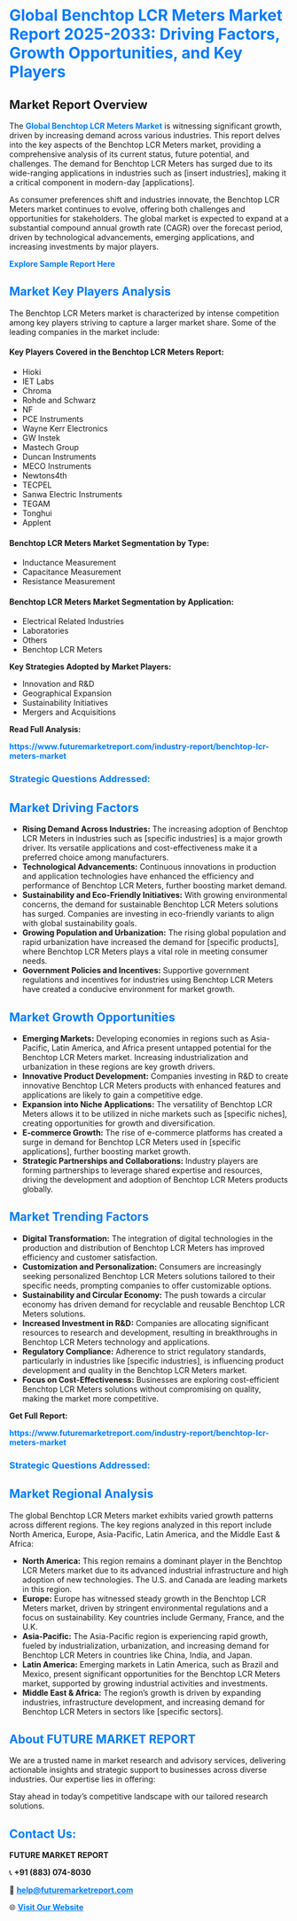 <h1 style="color: #007BFF;">Global Benchtop LCR Meters Market Report 2025-2033: Driving Factors, Growth Opportunities, and Key Players</h1>

<section id="overview">
<h2>Market Report Overview</h2>
<p>The <a href="https://www.futuremarketreport.com/industry-report/benchtop-lcr-meters-market" style="color: #007BFF; text-decoration: none;"><strong>Global Benchtop LCR Meters Market</strong></a> is witnessing significant growth, driven by increasing demand across various industries. This report delves into the key aspects of the Benchtop LCR Meters market, providing a comprehensive analysis of its current status, future potential, and challenges. The demand for Benchtop LCR Meters has surged due to its wide-ranging applications in industries such as [insert industries], making it a critical component in modern-day [applications].</p>
<p>As consumer preferences shift and industries innovate, the Benchtop LCR Meters market continues to evolve, offering both challenges and opportunities for stakeholders. The global market is expected to expand at a substantial compound annual growth rate (CAGR) over the forecast period, driven by technological advancements, emerging applications, and increasing investments by major players.</p>
</section>

<section id="overview">
<p><a href="https://www.futuremarketreport.com/request-sample/reportId=116597" style="color: #007BFF; text-decoration: none;"><strong>Explore Sample Report Here</strong></a></p>
</section>

<section id="key-players">
<h2 style="color: #007BFF;">Market Key Players Analysis</h2>
<p>The Benchtop LCR Meters market is characterized by intense competition among key players striving to capture a larger market share. Some of the leading companies in the market include:</p>
<h4>Key Players Covered in the Benchtop LCR Meters Report:</h4>
<ul><li>Hioki</li><li>IET Labs</li><li>Chroma</li><li>Rohde and Schwarz</li><li>NF</li><li>PCE Instruments</li><li>Wayne Kerr Electronics</li><li>GW Instek</li><li>Mastech Group</li><li>Duncan Instruments</li><li>MECO Instruments</li><li>Newtons4th</li><li>TECPEL</li><li>Sanwa Electric Instruments</li><li>TEGAM</li><li>Tonghui</li><li>Applent</li></ul>
<h4>Benchtop LCR Meters Market Segmentation by Type:</h4>
<ul><li>Inductance Measurement</li><li>Capacitance Measurement</li><li>Resistance Measurement</li></ul>

<h4>Benchtop LCR Meters Market Segmentation by Application:</h4>
<ul><li>Electrical Related Industries</li><li>Laboratories</li><li>Others</li><li>Benchtop LCR Meters</li></ul>
<p><strong>Key Strategies Adopted by Market Players:</strong></p>
<ul>
<li>Innovation and R&D</li>
<li>Geographical Expansion</li>
<li>Sustainability Initiatives</li>
<li>Mergers and Acquisitions</li>
</ul>
</section>

<section>
<p><strong>Read Full Analysis: </strong></p><a href="https://www.futuremarketreport.com/industry-report/benchtop-lcr-meters-market" style="color: #007BFF; text-decoration: none;"><strong>https://www.futuremarketreport.com/industry-report/benchtop-lcr-meters-market</strong></a>
<h3 style="color: #007BFF;">Strategic Questions Addressed:</h3>
</section>

<section id="driving-factors">
<h2 style="color: #007BFF;">Market Driving Factors</h2>
<ul>
<li><strong>Rising Demand Across Industries:</strong> The increasing adoption of Benchtop LCR Meters in industries such as [specific industries] is a major growth driver. Its versatile applications and cost-effectiveness make it a preferred choice among manufacturers.</li>
<li><strong>Technological Advancements:</strong> Continuous innovations in production and application technologies have enhanced the efficiency and performance of Benchtop LCR Meters, further boosting market demand.</li>
<li><strong>Sustainability and Eco-Friendly Initiatives:</strong> With growing environmental concerns, the demand for sustainable Benchtop LCR Meters solutions has surged. Companies are investing in eco-friendly variants to align with global sustainability goals.</li>
<li><strong>Growing Population and Urbanization:</strong> The rising global population and rapid urbanization have increased the demand for [specific products], where Benchtop LCR Meters plays a vital role in meeting consumer needs.</li>
<li><strong>Government Policies and Incentives:</strong> Supportive government regulations and incentives for industries using Benchtop LCR Meters have created a conducive environment for market growth.</li>
</ul>
</section>

<section id="growth-opportunities">
<h2 style="color: #007BFF;">Market Growth Opportunities</h2>
<ul>
<li><strong>Emerging Markets:</strong> Developing economies in regions such as Asia-Pacific, Latin America, and Africa present untapped potential for the Benchtop LCR Meters market. Increasing industrialization and urbanization in these regions are key growth drivers.</li>
<li><strong>Innovative Product Development:</strong> Companies investing in R&D to create innovative Benchtop LCR Meters products with enhanced features and applications are likely to gain a competitive edge.</li>
<li><strong>Expansion into Niche Applications:</strong> The versatility of Benchtop LCR Meters allows it to be utilized in niche markets such as [specific niches], creating opportunities for growth and diversification.</li>
<li><strong>E-commerce Growth:</strong> The rise of e-commerce platforms has created a surge in demand for Benchtop LCR Meters used in [specific applications], further boosting market growth.</li>
<li><strong>Strategic Partnerships and Collaborations:</strong> Industry players are forming partnerships to leverage shared expertise and resources, driving the development and adoption of Benchtop LCR Meters products globally.</li>
</ul>
</section>

<section id="trending-factors">
<h2 style="color: #007BFF;">Market Trending Factors</h2>
<ul>
<li><strong>Digital Transformation:</strong> The integration of digital technologies in the production and distribution of Benchtop LCR Meters has improved efficiency and customer satisfaction.</li>
<li><strong>Customization and Personalization:</strong> Consumers are increasingly seeking personalized Benchtop LCR Meters solutions tailored to their specific needs, prompting companies to offer customizable options.</li>
<li><strong>Sustainability and Circular Economy:</strong> The push towards a circular economy has driven demand for recyclable and reusable Benchtop LCR Meters solutions.</li>
<li><strong>Increased Investment in R&D:</strong> Companies are allocating significant resources to research and development, resulting in breakthroughs in Benchtop LCR Meters technology and applications.</li>
<li><strong>Regulatory Compliance:</strong> Adherence to strict regulatory standards, particularly in industries like [specific industries], is influencing product development and quality in the Benchtop LCR Meters market.</li>
<li><strong>Focus on Cost-Effectiveness:</strong> Businesses are exploring cost-efficient Benchtop LCR Meters solutions without compromising on quality, making the market more competitive.</li>
</ul>
</section>

<section>
<p><strong>Get Full Report: </strong></p><a href="https://www.futuremarketreport.com/industry-report/benchtop-lcr-meters-market" style="color: #007BFF; text-decoration: none;"><strong>https://www.futuremarketreport.com/industry-report/benchtop-lcr-meters-market</strong></a>
<h3 style="color: #007BFF;">Strategic Questions Addressed:</h3>
</section>


<section id="regional-analysis">
<h2 style="color: #007BFF;">Market Regional Analysis</h2>
<p>The global Benchtop LCR Meters market exhibits varied growth patterns across different regions. The key regions analyzed in this report include North America, Europe, Asia-Pacific, Latin America, and the Middle East & Africa:</p>
<ul>
<li><strong>North America:</strong> This region remains a dominant player in the Benchtop LCR Meters market due to its advanced industrial infrastructure and high adoption of new technologies. The U.S. and Canada are leading markets in this region.</li>
<li><strong>Europe:</strong> Europe has witnessed steady growth in the Benchtop LCR Meters market, driven by stringent environmental regulations and a focus on sustainability. Key countries include Germany, France, and the U.K.</li>
<li><strong>Asia-Pacific:</strong> The Asia-Pacific region is experiencing rapid growth, fueled by industrialization, urbanization, and increasing demand for Benchtop LCR Meters in countries like China, India, and Japan.</li>
<li><strong>Latin America:</strong> Emerging markets in Latin America, such as Brazil and Mexico, present significant opportunities for the Benchtop LCR Meters market, supported by growing industrial activities and investments.</li>
<li><strong>Middle East & Africa:</strong> The region’s growth is driven by expanding industries, infrastructure development, and increasing demand for Benchtop LCR Meters in sectors like [specific sectors].</li>
</ul>
</section>

<footer>
<h2 style="color: #007BFF;">About FUTURE MARKET REPORT</h2>
<p>We are a trusted name in market research and advisory services, delivering actionable insights and strategic support to businesses across diverse industries. Our expertise lies in offering:</p>

<p>Stay ahead in today’s competitive landscape with our tailored research solutions.</p>

<h2 style="color: #007BFF;">Contact Us:</h2>
<p><strong>FUTURE MARKET REPORT</strong></p>
<p>📞 <strong>+91 (883) 074-8030</strong></p>
<p>📧 <strong><a href="mailto:help@futuremarketreport.com" style="color: #007BFF;">help@futuremarketreport.com</a></strong></p>
<p>🌐 <strong><a href="https://www.futuremarketreport.com/" style="color: #007BFF;">Visit Our Website</a></strong></p>
</footer>